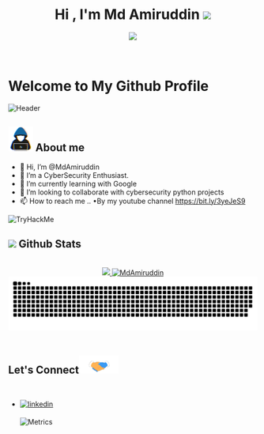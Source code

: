 <h1 align="center"><b>Hi , I'm Md Amiruddin </b><img src="https://media.giphy.com/media/hvRJCLFzcasrR4ia7z/giphy.gif" width="35"></h1>

<p align="center">
  <a href="https://github.com/DenverCoder1/readme-typing-svg"><img src="https://readme-typing-svg.herokuapp.com?font=Time+New+Roman&color=cyan&size=25&center=true&vCenter=true&width=600&height=100&lines=Thanks+For+Visiting+My+Profile..&hearts;+;Self-Taught+Cybersecurity+Student,;Bug+Bounty+Hunter,;CTF+Player+At+Tryhackme+And+Hackthebox,;Content+Writer+At+Medium,;Active+Learner/Researcher..<3"></a>
</p>

<h1 align="Left">
    <br>
    Welcome to My Github Profile
  <br>
</h1>

![Header](https://media.giphy.com/media/HW3T1wWW3z2Ff2cpXO/giphy.gif)


## <picture><img src = "https://github.com/MdAmiruddin/MdAmiruddin/blob/main/Assets/about_me.gif" width = 50px></picture> **About me**



- 👋 Hi, I’m @MdAmiruddin
- 👀 I’m a CyberSecurity Enthusiast.
- 🌱 I’m currently learning with Google
- 💞️ I’m looking to collaborate with cybersecurity python projects
- 📫 How to reach me ..
 •By my youtube channel https://bit.ly/3yeJeS9
 
<img src="https://tryhackme-badges.s3.amazonaws.com/lordofficial.png" alt="TryHackMe">

## <img src="https://media.giphy.com/media/iY8CRBdQXODJSCERIr/giphy.gif" width="35"><b> Github Stats </b>
<br>
<div align="center">
<a href="https://github.com/MdAmiruddin/">
  <img src="https://github-readme-stats.vercel.app/api?username=MdAmiruddin&include_all_commits=true&count_private=true&show_icons=true&line_height=20&title_color=7A7ADB&icon_color=2234AE&text_color=D3D3D3&bg_color=0,000000,130F40" width="450"/>
  <img src="https://github-readme-stats.vercel.app/api/top-langs?username=MdAmiruddin&show_icons=true&locale=en&layout=compact&line_height=20&title_color=7A7ADB&icon_color=2234AE&text_color=D3D3D3&bg_color=0,000000,130F40" width="375"  alt="MdAmiruddin"/>



<div align="center">
  <a href="https://github.com/MdAmiruddin/MdAmiruddin">
  <img  src="https://github.com/MdAmiruddin/MdAmiruddin/blob/main/Assets/gridsnake.svg"
       alt="snake" /></a>
</div>


</a>
</div>

<br>


## <b> Let's Connect</b><img src="https://github.com/MdAmiruddin/MdAmiruddin/blob/main/Assets/handshake.gif" width ="80">
<br>
<div align='left'>

<ul>

<li>
<a href="https://linkedin.com/in/mdamiruddin" target="_blank">
<img src="https://img.shields.io/badge/linkedin:  Md_Amiruddin-%2300acee.svg?color=405DE6&style=for-the-badge&logo=linkedin&logoColor=white" alt=linkedin style="margin-bottom: 5px;"/>
</a>
</li>
  
  
![Metrics](https://metrics.lecoq.io/MdAmiruddin?template=classic&isocalendar=1&traffic=1&code=1&achievements=1&skyline=1&base=header%2C%20activity%2C%20community%2C%20repositories%2C%20metadata&base.indepth=false&base.hireable=false&base.skip=false&isocalendar=false&isocalendar.duration=half-year&achievements=false&achievements.threshold=C&achievements.secrets=true&achievements.display=detailed&achievements.limit=0&traffic=false&code=false&code.lines=12&code.load=400&code.days=3&code.visibility=public&skyline=false&skyline.year=current-year&skyline.frames=60&skyline.quality=0.5&skyline.compatibility=false&skyline.settings=%7B%0A%20%20%22url%22%3A%20%22https%3A%2F%2Fskyline.github.com%2F%24%7Blogin%7D%2F%24%7Byear%7D%22%2C%0A%20%20%22ready%22%3A%20%22%5B...document.querySelectorAll('span')%5D.map(span%20%3D%3E%20span.innerText).includes('Share%20on%20Twitter')%22%2C%0A%20%20%22wait%22%3A%201%2C%0A%20%20%22hide%22%3A%20%22button%2C%20footer%2C%20a%22%0A%7D%0A&config.timezone=UTC)
